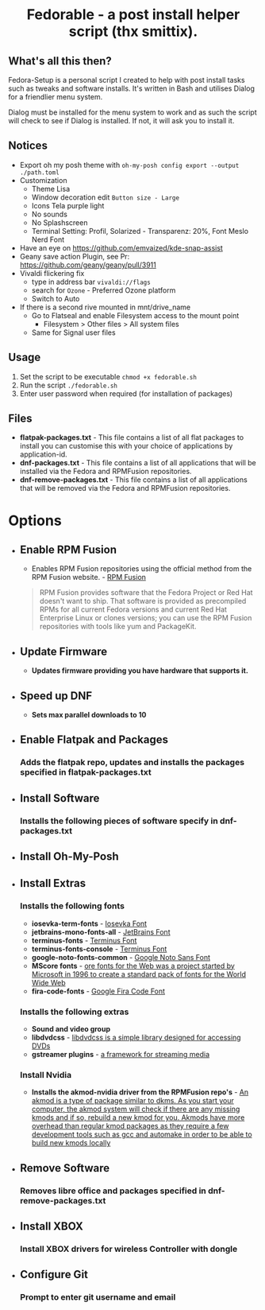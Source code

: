 <h1 align="center">
  Fedorable - a post install helper script (thx smittix).
</h1>

## What's all this then?
Fedora-Setup is a personal script I created to help with post install tasks such as tweaks and software installs. It's written in Bash and utilises Dialog for a friendlier menu system.

Dialog must be installed for the menu system to work and as such the script will check to see if Dialog is installed. If not, it will ask you to install it.

## Notices
- Export oh my posh theme with `oh-my-posh config export --output ./path.toml`
- Customization
	- Theme Lisa
	- Window decoration edit `Button size - Large`
	- Icons Tela purple light
	- No sounds
	- No Splashscreen
	- Terminal Setting: Profil, Solarized - Transparenz: 20%, Font Meslo Nerd Font
- Have an eye on https://github.com/emvaized/kde-snap-assist
- Geany save action Plugin, see Pr: https://github.com/geany/geany/pull/3911
- Vivaldi flickering fix
	- type in address bar `vivaldi://flags`
	- search for `Ozone` - Preferred Ozone platform
	- Switch to Auto
- If there is a second rive mounted in mnt/drive_name
	- Go to Flatseal and enable Filesystem access to the mount point
		- Filesystem > Other files > All system files
	- Same for Signal user files

## Usage
1. Set the script to be executable `chmod +x fedorable.sh`
2. Run the script `./fedorable.sh`
3. Enter user password when required (for installation of packages)

## Files
- **flatpak-packages.txt** - This file contains a list of all flat packages to install you can customise this with your choice of applications by application-id.
- **dnf-packages.txt** - This file contains a list of all applications that will be installed via the Fedora and RPMFusion repositories.
- **dnf-remove-packages.txt** - This file contains a list of all applications that will be removed via the Fedora and RPMFusion repositories.

# Options
- ## Enable RPM Fusion
  - Enables RPM Fusion repositories using the official method from the RPM Fusion website. - [RPM Fusion](https://rpmfusion.org)
  > RPM Fusion provides software that the Fedora Project or Red Hat doesn't want to ship. That software is provided as precompiled RPMs for all current Fedora versions and current Red Hat Enterprise Linux or clones versions; you can use the RPM Fusion repositories with tools like yum and PackageKit.
- ## Update Firmware
  - **Updates firmware providing you have hardware that supports it.**
- ## Speed up DNF
  - **Sets max parallel downloads to 10**
- ## Enable Flatpak and Packages
  ### Adds the flatpak repo, updates and installs the packages specified in flatpak-packages.txt
- ## Install Software
  ### Installs the following pieces of software specify in dnf-packages.txt
- ## Install Oh-My-Posh
- ## Install Extras
  ### Installs the following fonts
    - **iosevka-term-fonts** - [Iosevka Font](https://github.com/be5invis/Iosevka)
    - **jetbrains-mono-fonts-all** - [JetBrains Font](https://www.jetbrains.com/lp/mono/)
    - **terminus-fonts** - [Terminus Font](https://terminus-font.sourceforge.net/)
    - **terminus-fonts-console** - [Terminus Font](https://terminus-font.sourceforge.net/)
    - **google-noto-fonts-common** - [Google Noto Sans Font](https://fonts.google.com/noto/specimen/Noto+Sans)
    - **MScore fonts** - [ore fonts for the Web was a project started by Microsoft in 1996 to create a standard pack of fonts for the World Wide Web](https://mscorefonts2.sourceforge.net/)
    - **fira-code-fonts** - [Google Fira Code Font](https://fonts.google.com/specimen/Fira+Code)
  ### Installs the following extras
    - **Sound and video group**
    - **libdvdcss** - [libdvdcss is a simple library designed for accessing DVDs](https://videolan.videolan.me/libdvdcss/)
    - **gstreamer plugins** - [a framework for streaming media](https://github.com/GStreamer/gstreamer)
  ### Install Nvidia
    - **Installs the akmod-nvidia driver from the RPMFusion repo's** - [An akmod is a type of package similar to dkms. As you start your computer, the akmod system will check if there are any missing kmods and if so, rebuild a new kmod for you. Akmods have more overhead than regular kmod packages as they require a few development tools such as gcc and automake in order to be able to build new kmods locally](https://rpmfusion.org/Howto/NVIDIA#Akmods)
- ## Remove Software
  ### Removes libre office and packages specified in dnf-remove-packages.txt
- ## Install XBOX
  ### Install XBOX drivers for wireless Controller with dongle
- ## Configure Git
  ### Prompt to enter git username and email
